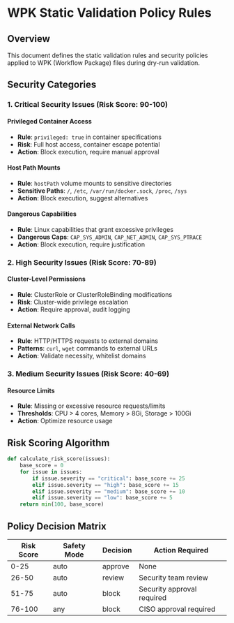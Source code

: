 # WPK Static Validation Policy Rules

## Overview

This document defines the static validation rules and security policies applied to WPK (Workflow Package) files during dry-run validation.

## Security Categories

### 1. Critical Security Issues (Risk Score: 90-100)

#### Privileged Container Access
- **Rule**: `privileged: true` in container specifications
- **Risk**: Full host access, container escape potential
- **Action**: Block execution, require manual approval

#### Host Path Mounts
- **Rule**: `hostPath` volume mounts to sensitive directories
- **Sensitive Paths**: `/`, `/etc`, `/var/run/docker.sock`, `/proc`, `/sys`
- **Action**: Block execution, suggest alternatives

#### Dangerous Capabilities
- **Rule**: Linux capabilities that grant excessive privileges
- **Dangerous Caps**: `CAP_SYS_ADMIN`, `CAP_NET_ADMIN`, `CAP_SYS_PTRACE`
- **Action**: Block execution, require justification

### 2. High Security Issues (Risk Score: 70-89)

#### Cluster-Level Permissions
- **Rule**: ClusterRole or ClusterRoleBinding modifications
- **Risk**: Cluster-wide privilege escalation
- **Action**: Require approval, audit logging

#### External Network Calls
- **Rule**: HTTP/HTTPS requests to external domains
- **Patterns**: `curl`, `wget` commands to external URLs
- **Action**: Validate necessity, whitelist domains

### 3. Medium Security Issues (Risk Score: 40-69)

#### Resource Limits
- **Rule**: Missing or excessive resource requests/limits
- **Thresholds**: CPU > 4 cores, Memory > 8Gi, Storage > 100Gi
- **Action**: Optimize resource usage

## Risk Scoring Algorithm

```python
def calculate_risk_score(issues):
    base_score = 0
    for issue in issues:
        if issue.severity == "critical": base_score += 25
        elif issue.severity == "high": base_score += 15
        elif issue.severity == "medium": base_score += 10
        elif issue.severity == "low": base_score += 5
    return min(100, base_score)
```

## Policy Decision Matrix

| Risk Score | Safety Mode | Decision | Action Required |
|------------|-------------|----------|-----------------|
| 0-25 | auto | approve | None |
| 26-50 | auto | review | Security team review |
| 51-75 | auto | block | Security approval required |
| 76-100 | any | block | CISO approval required |